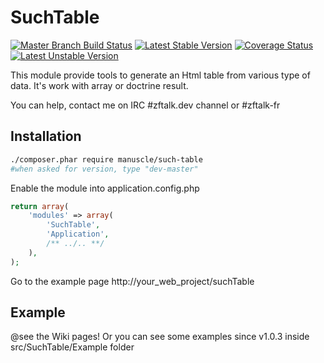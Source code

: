 # SuchTable
[![Master Branch Build Status](https://travis-ci.org/manuscle/SuchTable.svg?branch=master)](https://travis-ci.org/manuscle/SuchTable)
[![Latest Stable Version](https://poser.pugx.org/manuscle/such-table/v/stable.png)](https://packagist.org/packages/manuscle/such-table)
[![Coverage Status](https://img.shields.io/coveralls/manuscle/SuchTable.svg)](https://coveralls.io/r/manuscle/SuchTable)
[![Latest Unstable Version](https://poser.pugx.org/manuscle/such-table/v/unstable.png)](https://packagist.org/packages/manuscle/such-table)

This module provide tools to generate an Html table from various type of data.
It's work with array or doctrine result.

You can help, contact me on IRC #zftalk.dev channel or #zftalk-fr

## Installation

```bash
./composer.phar require manuscle/such-table
#when asked for version, type "dev-master"
```

Enable the module into application.config.php

```php
return array(
    'modules' => array(
        'SuchTable',
        'Application',
        /** ../.. **/
    ),
);
```

Go to the example page http://your_web_project/suchTable

## Example

@see the Wiki pages!
Or you can see some examples since v1.0.3 inside src/SuchTable/Example folder
